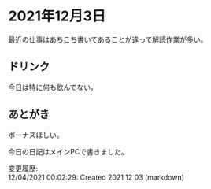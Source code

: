 # 2021年12月3日

最近の仕事はあちこち書いてあることが違って解読作業が多い。

## ドリンク

今日は特に何も飲んでない。

## あとがき

ボーナスほしい。

今日の日記はメインPCで書きました。

変更履歴:  
12/04/2021 00:02:29: Created 2021 12 03 (markdown)  
